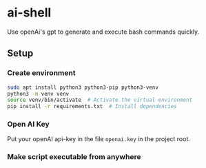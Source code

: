 # ai-shell
Use openAi's gpt to generate and execute bash commands quickly.

## Setup

### Create environment
```bash
sudo apt install python3 python3-pip python3-venv
python3 -m venv venv
source venv/bin/activate  # Activate the virtual environment
pip install -r requirements.txt  # Install dependencies
```

### Open AI Key
Put your openAI api-key in the file `openai.key` in the project root. 

### Make script executable from anywhere 
```bash 

```